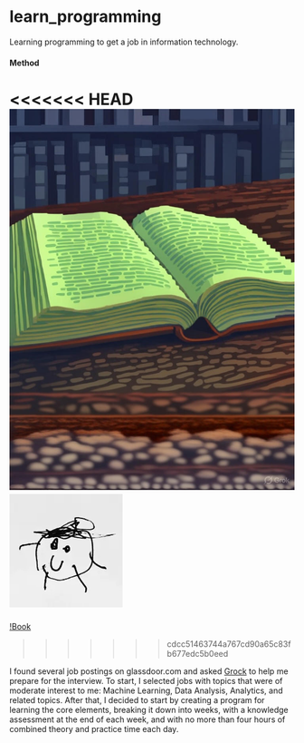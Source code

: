 # learn_programming

Learning programming to get a job in information technology.

#### Method

<<<<<<< HEAD
![](/image/book-open.jpg "The image abbout contest")
![This is an alt text.](/image/sample.webp "This is a sample image.")
=======
[!Book](image/book-open.jpg)
>>>>>>> cdcc51463744a767cd90a65c83fb677edc5b0eed

I found several job postings on glassdoor.com and asked [Grock](https://grok.com/) to help me prepare for the interview. To start, I selected jobs with topics that were of moderate interest to me:
Machine Learning, Data Analysis, Analytics, and related topics.
After that, I decided to start by creating a program for learning the core elements, breaking it down into weeks, with a knowledge assessment at the end of each week, and with no more than four hours of combined theory and practice time each day.
  
